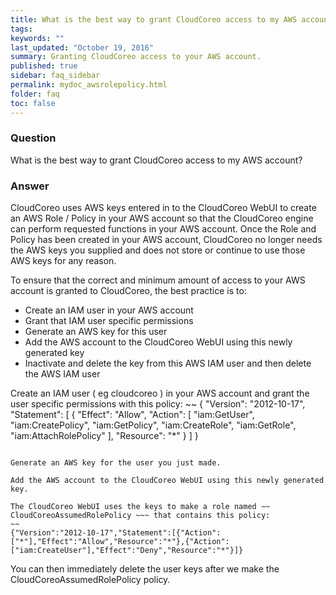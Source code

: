 ```yaml
---
title: What is the best way to grant CloudCoreo access to my AWS account?
tags:
keywords: ""
last_updated: "October 19, 2016"
summary: Granting CloudCoreo access to your AWS account.
published: true
sidebar: faq_sidebar
permalink: mydoc_awsrolepolicy.html
folder: faq
toc: false
---
```


### Question  
What is the best way to grant CloudCoreo access to my AWS account?

### Answer  

CloudCoreo uses AWS keys entered in to the CloudCoreo WebUI to create an AWS Role / Policy in your AWS account so that the CloudCoreo engine can perform requested functions in your AWS account. Once the Role and Policy has been created in your AWS account, CloudCoreo no longer needs the AWS keys you supplied and does not store or continue to use those AWS keys for any reason.

To ensure that the correct and minimum amount of access to your AWS account is granted to CloudCoreo, the best practice is to:
* Create an IAM user in your AWS account  
* Grant that IAM user specific permissions  
* Generate an AWS key for this user  
* Add the AWS account to the CloudCoreo WebUI using this newly generated key  
* Inactivate and delete the key from this AWS IAM user and then delete the AWS IAM user  

Create an IAM user ( eg cloudcoreo ) in your AWS account and grant the user specific permissions with this policy:
~~
{
  "Version": "2012-10-17",
  "Statement": [
    {
      "Effect": "Allow",
      "Action": [
        "iam:GetUser",
        "iam:CreatePolicy",
        "iam:GetPolicy",
        "iam:CreateRole",
        "iam:GetRole",
        "iam:AttachRolePolicy"
      ],
      "Resource": "*"
    }
  ]
}
~~~  

Generate an AWS key for the user you just made.

Add the AWS account to the CloudCoreo WebUI using this newly generated key.

The CloudCoreo WebUI uses the keys to make a role named ~~ CloudCoreoAssumedRolePolicy ~~~ that contains this policy:  
~~
{"Version":"2012-10-17","Statement":[{"Action":["*"],"Effect":"Allow","Resource":"*"},{"Action":["iam:CreateUser"],"Effect":"Deny","Resource":"*"}]}
~~~  

You can then immediately delete the user keys after we make the CloudCoreoAssumedRolePolicy policy.


